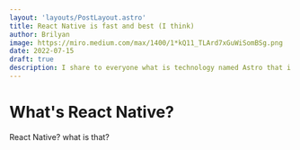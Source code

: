 ```yaml
---
layout: 'layouts/PostLayout.astro'
title: React Native is fast and best (I think)
author: Brilyan
image: https://miro.medium.com/max/1400/1*kQ11_TLArd7xGuWiSomBSg.png
date: 2022-07-15
draft: true
description: I share to everyone what is technology named Astro that i use to build this page.
---
```


# What's React Native?

React Native? what is that?
